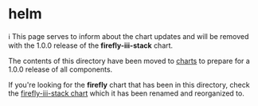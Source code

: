 # helm

:information_source: This page serves to inform about the chart updates and will be removed with the 1.0.0 release of the **firefly-iii-stack** chart.

The contents of this directory have been moved to [charts](../charts) to prepare for a 1.0.0 release of all components.

If you're looking for the **firefly** chart that has been in this directory, check the [firefly-iii-stack chart](../charts/firefly-iii-stack/) which it has been renamed and reorganized to.
